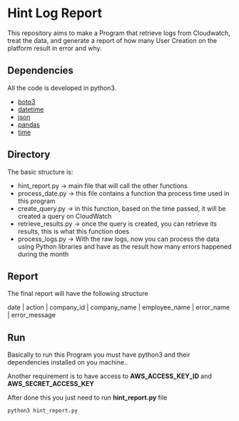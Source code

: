 # Hint Log Report

This repository aims to make a Program that retrieve logs from Cloudwatch, treat the data, and generate a report of how many User Creation on the platform result in error and why.


## Dependencies

All the code is developed in python3.

* [boto3](https://pypi.org/project/boto3/)
* [datetime](https://docs.python.org/3/library/datetime.html)
* [json](https://docs.python.org/3/library/json.html)
* [pandas](https://pypi.org/project/pandas/)
* [time](https://docs.python.org/3/library/time.html)


## Directory

The basic structure is:

* hint_report.py -> main file that will call the other functions
* process_date.py -> this file contains a function tha process time used in this program
* create_query.py -> in this function, based on the time passed, it will be created a query on CloudWatch
* retrieve_results.py -> once the query is created, you can retrieve its results, this is what this function does
* process_logs.py -> With the raw logs, now you can process the data using Python libraries and have as the result how many errors happened during the month

## Report

The final report  will have the following structure

date | action | company_id | company_name | employee_name | error_name | error_message

## Run

Basically to run this Program you must have python3 and their dependencies installed on you machine..

Another requirement is to have access to **AWS_ACCESS_KEY_ID** and **AWS_SECRET_ACCESS_KEY**

After done this you just need to run **hint_report.py** file

```bash
python3 hint_report.py
```